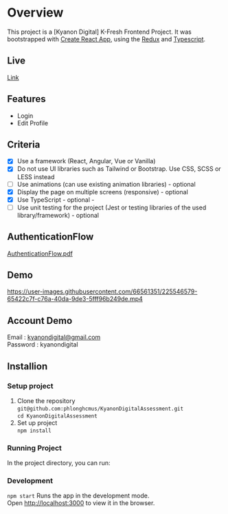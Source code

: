 # Overview

This project is a [Kyanon Digital] K-Fresh Frontend Project. It was bootstrapped with [Create React App](https://github.com/facebook/create-react-app), using the [Redux](https://github.com/reduxjs/redux) and [Typescript](https://github.com/microsoft/TypeScript).

## Live

[Link](https://kyanondigitalassessment.netlify.app/)

## Features

- Login
- Edit Profile

## Criteria

- [x] Use a framework (React, Angular, Vue or Vanilla)
- [x] Do not use UI libraries such as Tailwind or Bootstrap. Use CSS, SCSS or LESS instead
- [ ] Use animations (can use existing animation libraries) - optional
- [x] Display the page on multiple screens (responsive) - optional
- [x] Use TypeScript - optional -
- [ ] Use unit testing for the project (Jest or testing libraries of the used library/framework) -
      optional

## AuthenticationFlow

[AuthenticationFlow.pdf](https://github.com/phlonghcmus/KyanonDigitalAssessment/files/10988025/AuthenticationFlow.pdf)

## Demo

https://user-images.githubusercontent.com/66561351/225546579-65422c7f-c76a-40da-9de3-5fff96b249de.mp4

## Account Demo

Email : kyanondigital@gmail.com \
Password : kyanondigital

## Installion

### Setup project

1. Clone the repository \
   `git@github.com:phlonghcmus/KyanonDigitalAssessment.git` \
   `cd KyanonDigitalAssessment`
2. Set up project \
   `npm install`

### Running Project

In the project directory, you can run:

### Development

`npm start`
Runs the app in the development mode.\
Open [http://localhost:3000](http://localhost:3000) to view it in the browser.
